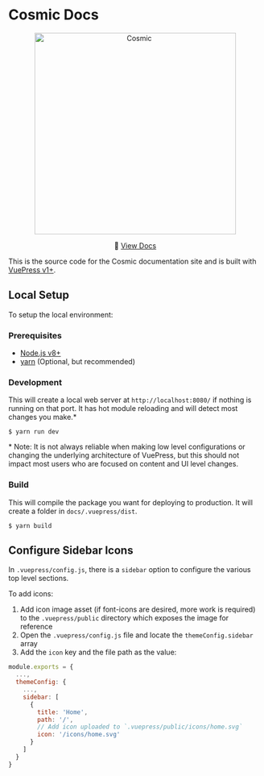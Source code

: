 # Cosmic Docs
<p align="center">
  <a href="https://www.cosmicjs.com"><img src="https://cdn.cosmicjs.com/3cf62ab0-8e13-11ea-9b8f-cd0254a8c979-cosmic-dark.svg" alt="Cosmic" width="400"></a>
</p>
<p align="center">
  📖 <a href="https://docs.cosmicjs.com">View Docs</a>
</p>

This is the source code for the Cosmic documentation site and is built with [VuePress v1+](https://v1.vuepress.vuejs.org/).

## Local Setup

To setup the local environment:

### Prerequisites

- [Node.js v8+](https://nodejs.org/en/)
- [yarn](https://yarnpkg.com/en/) (Optional, but recommended)

### Development

This will create a local web server at `http://localhost:8080/` if nothing is running on that port. It has hot module reloading and will detect most changes you make.*

```
$ yarn run dev
```

\* Note: It is not always reliable when making low level configurations or changing the underlying architecture of VuePress, but this should not impact most users who are focused on content and UI level changes.

### Build

This will compile the package you want for deploying to production. It will create a folder in `docs/.vuepress/dist`.

```
$ yarn build
```

## Configure Sidebar Icons

In `.vuepress/config.js`, there is a `sidebar` option to configure the various top level sections.

To add icons:

1. Add icon image asset (if font-icons are desired, more work is required) to the `.vuepress/public` directory which exposes the image for reference
1. Open the `.vuepress/config.js` file and locate the `themeConfig.sidebar` array
1. Add the `icon` key and the file path as the value:

```js
module.exports = {
  ...,
  themeConfig: {
    ...,
    sidebar: [
      {
        title: 'Home',
        path: '/',
        // Add icon uploaded to `.vuepress/public/icons/home.svg`
        icon: '/icons/home.svg'
      }
    ]
  }
}
```
